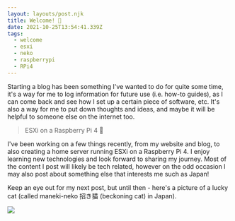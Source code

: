 ```yaml
---
layout: layouts/post.njk
title: Welcome! 🙌
date: 2021-10-25T13:54:41.339Z
tags:
  - welcome
  - esxi
  - neko
  - raspberrypi
  - RPi4
---
```

Starting a blog has been something I've wanted to do for quite some time, it's a way for me to log information for future use (i.e. how-to guides), as I can come back and see how I set up a certain piece of software, etc. It's also a way for me to put down thoughts and ideas, and maybe it will be helpful to someone else on the internet too. 

> ESXi on a Raspberry Pi 4 🤯

I've been working on a few things recently, from my website and blog, to also creating a home server running ESXi on a Raspberry Pi 4. I enjoy learning new technologies and look forward to sharing my journey. Most of the content I post will likely be tech related, however on the odd occasion I may also post about something else that interests me such as Japan! 

Keep an eye out for my next post, but until then - here's a picture of a lucky cat (called maneki-neko 招き猫 (beckoning cat) in Japan).



![](/images/pexels-momo-2256259.jpg)
